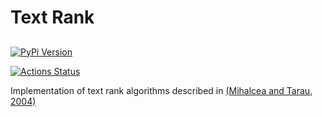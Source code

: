 # Text Rank

##

[![PyPi Version](https://img.shields.io/pypi/v/text-rank.svg)](https://pypi.org/project/text-rank/)

[![Actions Status](https://github.com/blester125/text-rank/workflows/Unit%20Test/badge.svg)](https://github.com/blester125/text-rank/actions)

Implementation of text rank algorithms described in [(Mihalcea and Tarau, 2004)](http://www.aclweb.org/anthology/W04-3252)
